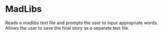 # MadLibs

Reads a madlibs text file and prompts the user to input appropriate words. Allows the user to save the final story as a separate text file.
